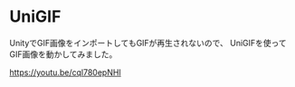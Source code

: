 # UniGIF  
UnityでGIF画像をインポートしてもGIFが再生されないので、
UniGIFを使ってGIF画像を動かしてみました。  

https://youtu.be/cql780epNHI
